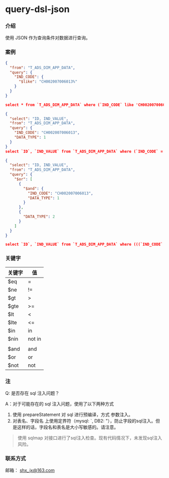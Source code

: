 # query-dsl-json

### 介绍

使用 JSON 作为查询条件对数据进行查询。

### 案例

```json
{
  "from": "T_ADS_DIM_APP_DATA",
  "query": {
    "IND_CODE": {
      "$like": "CH002007006013%"
    }
  }
}

select * from `T_ADS_DIM_APP_DATA` where (`IND_CODE` like 'CH002007006013%')
```

```json
{
  "select": "ID, IND_VALUE",
  "from": "T_ADS_DIM_APP_DATA",
  "query": {
    "IND_CODE": "CH002007006013",
    "DATA_TYPE": 1
  }
}
select `ID`, `IND_VALUE` from `T_ADS_DIM_APP_DATA` where (`IND_CODE` = 'CH002007006013' and `DATA_TYPE` = 1)
```

```json
{
  "select": "ID, IND_VALUE",
  "from": "T_ADS_DIM_APP_DATA",
  "query": {
    "$or": [
      {
        "$and": {
          "IND_CODE": "CH002007006013",
          "DATA_TYPE": 1
        }
      },
      {
        "DATA_TYPE": 2
      }
    ]
  }
}

select `ID`, `IND_VALUE` from `T_ADS_DIM_APP_DATA` where (((`IND_CODE` = 'CH002007006013' and `DATA_TYPE` = 1) or `DATA_TYPE` = 2))
```

### 关键字

| 关键字  | 值      |
|------|--------|
| $eq  | =      |
| $ne  | !=     |
| $gt  | \>     |
| $gte | \>=    |
| $lt  | \<     |
| $lte | \<=    |
| $in  | in     |
| $nin | not in |
|      |        |
| $and | and    |
| $or  | or     |
| $not | not    |


### 注
Q: 是否存在 sql 注入问题？

A：对于可能存在的 sql 注入问题，使用了以下两种方式
1. 使用 prepareStatement 对 sql 进行预编译，方式 参数注入。
2. 对表名、字段名 上使用定界符（mysql: `, DB2: "），防止字段的sql注入。但是这样的话，字段名和表名是大小写敏感的。请注意。
> 使用 sqlmap 对接口进行了sql注入检查。现有代码情况下，未发现sql注入风险。


### 联系方式
邮箱： shx_jx@163.com